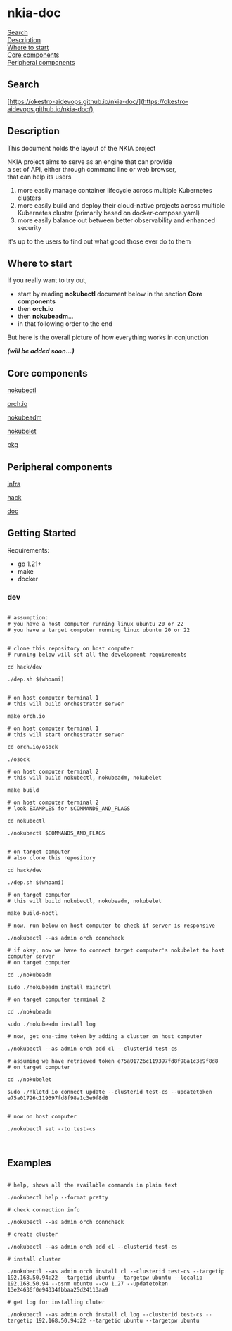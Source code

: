 # nkia-doc

[Search](#search)\
[Description](#description)\
[Where to start](#where-to-start)\
[Core components](#core-components)\
[Peripheral components](#peripheral-components)

## Search

[https://okestro-aidevops.github.io/nkia-doc/](https://okestro-aidevops.github.io/nkia-doc/)



## Description

This document holds the layout of the NKIA project

NKIA project aims to serve as an engine that can provide\
a set of API, either through command line or web browser,\
that can help its users 

1. more easily manage container lifecycle across multiple Kubernetes clusters
2. more easily build and deploy their cloud-native projects across multiple Kubernetes cluster (primarily based on docker-compose.yaml)
3. more easily balance out between better observability and enhanced security 

It's up to the users to find out what good those ever do to them


## Where to start

If you really want to try out,

- start by reading **nokubectl** document below in the section **Core components**
- then **orch.io**
- then **nokubeadm**...
- in that following order to the end

But here is the overall picture of how everything works in conjunction


***(will be added soon...)***


## Core components

[nokubectl](nokubectl)

[orch.io](orch.io)

[nokubeadm](nokubeadm)

[nokubelet](nokubelet)

[pkg](pkg)


## Peripheral components

[infra](infra)

[hack](hack)

[doc](doc)


## Getting Started

Requirements:
- go 1.21+
- make
- docker

### dev

```shell

# assumption:
# you have a host computer running linux ubuntu 20 or 22
# you have a target computer running linux ubuntu 20 or 22


# clone this repository on host computer
# running below will set all the development requirements

cd hack/dev

./dep.sh $(whoami)


# on host computer terminal 1
# this will build orchestrator server

make orch.io

# on host computer terminal 1
# this will start orchestrator server

cd orch.io/osock

./osock

# on host computer terminal 2
# this will build nokubectl, nokubeadm, nokubelet

make build

# on host computer terminal 2
# look EXAMPLES for $COMMANDS_AND_FLAGS

cd nokubectl

./nokubectl $COMMANDS_AND_FLAGS 


# on target computer
# also clone this repository

cd hack/dev

./dep.sh $(whoami)

# on target computer
# this will build nokubectl, nokubeadm, nokubelet

make build-noctl

# now, run below on host computer to check if server is responsive

./nokubectl --as admin orch conncheck

# if okay, now we have to connect target computer's nokubelet to host computer server
# on target computer

cd ./nokubeadm

sudo ./nokubeadm install mainctrl

# on target computer terminal 2

cd ./nokubeadm

sudo ./nokubeadm install log

# now, get one-time token by adding a cluster on host computer

./nokubectl --as admin orch add cl --clusterid test-cs

# assuming we have retrieved token e75a01726c119397fd8f98a1c3e9f8d8
# on target computer

cd ./nokubelet

sudo ./nkletd io connect update --clusterid test-cs --updatetoken e75a01726c119397fd8f98a1c3e9f8d8


# now on host computer

./nokubectl set --to test-cs



```

## Examples

```shell

# help, shows all the available commands in plain text

./nokubectl help --format pretty

# check connection info

./nokubectl --as admin orch conncheck

# create cluster

./nokubectl --as admin orch add cl --clusterid test-cs

# install cluster

./nokubectl --as admin orch install cl --clusterid test-cs --targetip 192.168.50.94:22 --targetid ubuntu --targetpw ubuntu --localip 192.168.50.94 --osnm ubuntu --cv 1.27 --updatetoken 13e24636f0e94334fbbaa25d24113aa9

# get log for installing cluter

./nokubectl --as admin orch install cl log --clusterid test-cs --targetip 192.168.50.94:22 --targetid ubuntu --targetpw ubuntu

```